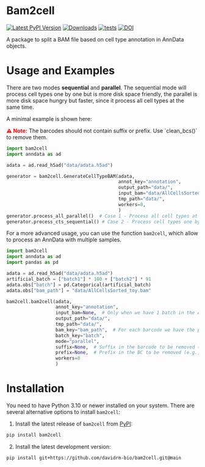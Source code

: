 # Bam2cell


[![Latest PyPI Version][pb]][pypi] 
[![Downloads](https://static.pepy.tech/badge/bam2cell)](https://pepy.tech/project/bam2cell)
[![tests][gb]][yml] 
[![DOI](https://zenodo.org/badge/1030186202.svg)](https://doi.org/10.5281/zenodo.16691336)


[gb]: https://github.com/davidrm-bio/bam2cell/actions/workflows/release.yml/badge.svg
[yml]: https://github.com/davidrm-bio/bam2cell/actions/workflows/release.yml
[pb]: https://img.shields.io/pypi/v/bam2cell.svg
[db]: https://img.shields.io/pypi/dm/bam2cell?label=pypi%20downloads
[pypi]: https://pypi.org/project/bam2cell/



A package to split a BAM file based on cell type annotation in 
AnnData objects.


# Usage and Examples

There are two modes **sequential** and **parallel**. The sequential mode will process cell types one by one but is more
disk space friendly, the parallel is more disk space hungry but faster, since it process all cell types at the same time.

A minimal example is shown here:

<p align="left"><strong><span style="color:red">⚠️ Note:</span></strong> The barcodes should not contain suffix or prefix. Use `clean_bcs()` to remove them.</p>

```python
import bam2cell
import anndata as ad

adata = ad.read_h5ad("data/adata.h5ad")

generator = bam2cell.GenerateCellTypeBAM(adata, 
                                         annot_key="annotation",
                                         output_path="data/",
                                         input_bam="data/AllCellsSorted_toy.bam",
                                         tmp_path="data/",
                                         workers=8,
                                         )
generator.process_all_parallel()  # Case 1 - Process all cell types at the same time
generator.process_cts_sequential() # Case 2 - Process cell types one by one

```

For a more advanced usage, you can use the function `bam2cell`, which allow to process an AnnData with multiple samples.

```python
import bam2cell
import anndata as ad
import pandas as pd

adata = ad.read_h5ad("data/adata.h5ad")
artificial_batch = ["batch1"] * 100 + ["batch2"] * 91
adata.obs["batch"] = pd.Categorical(artificial_batch)
adata.obs["bam_path"] = "data/AllCellsSorted_toy.bam"

bam2cell.bam2cell(adata,
                  annot_key="annotation",
                  input_bam=None,  # Only when we have 1 batch in the AnnData
                  output_path="data/",  
                  tmp_path="data/",
                  bam_key="bam_path",  # For each barcode we have the path to the BAM file
                  batch_key="batch",  
                  mode="parallel",
                  suffix=None,  # Suffix in the barcode to be removed (e.g., BC-1-suffix --> BC-1)
                  prefix=None,  # Prefix in the BC to be removed (e.g., prefix-BC-1 --> BC-1) 
                  workers=8
                  )

```

# Installation

You need to have Python 3.10 or newer installed on your system. There are several alternative options 
to install `bam2cell`:

1. Install the latest release of `bam2cell` from [PyPI](https://pypi.org/project/bam2cell/):
```bash
pip install bam2cell  
```

2. Install the latest development version:
 ```bash
pip install git+https://github.com/davidrm-bio/bam2cell.git@main
```

